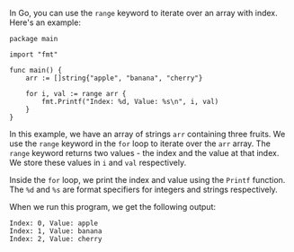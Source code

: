 In Go, you can use the `range` keyword to iterate over an array with index. Here's an example:

```
package main

import "fmt"

func main() {
    arr := []string{"apple", "banana", "cherry"}

    for i, val := range arr {
        fmt.Printf("Index: %d, Value: %s\n", i, val)
    }
}
```

In this example, we have an array of strings `arr` containing three fruits. We use the `range` keyword in the `for` loop to iterate over the `arr` array. The `range` keyword returns two values - the index and the value at that index. We store these values in `i` and `val` respectively.

Inside the `for` loop, we print the index and value using the `Printf` function. The `%d` and `%s` are format specifiers for integers and strings respectively.

When we run this program, we get the following output:

```
Index: 0, Value: apple
Index: 1, Value: banana
Index: 2, Value: cherry
```